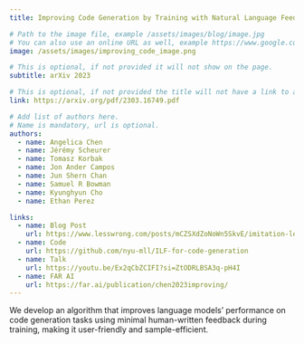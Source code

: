 ```yaml
---
title: Improving Code Generation by Training with Natural Language Feedback

# Path to the image file, example /assets/images/blog/image.jpg
# You can also use an online URL as well, example https://www.google.com/image.jpg
image: /assets/images/improving_code_image.png

# This is optional, if not provided it will not show on the page.
subtitle: arXiv 2023

# This is optional, if not provided the title will not have a link to anywhere
link: https://arxiv.org/pdf/2303.16749.pdf

# Add list of authors here.
# Name is mandatory, url is optional.
authors:
  - name: Angelica Chen
  - name: Jérémy Scheurer
  - name: Tomasz Korbak
  - name: Jon Ander Campos
  - name: Jun Shern Chan
  - name: Samuel R Bowman
  - name: Kyunghyun Cho
  - name: Ethan Perez

links: 
  - name: Blog Post
    url: https://www.lesswrong.com/posts/mCZSXdZoNoWn5SkvE/imitation-learning-from-language-feedback-1
  - name: Code
    url: https://github.com/nyu-mll/ILF-for-code-generation
  - name: Talk
    url: https://youtu.be/Ex2qCbZCIFI?si=ZtODRLBSA3q-pH4I
  - name: FAR AI
    url: https://far.ai/publication/chen2023improving/
---
```


<!--Abstract-->

We develop an algorithm that improves language models’ performance on code generation tasks using minimal human-written feedback during training, making it user-friendly and sample-efficient.
